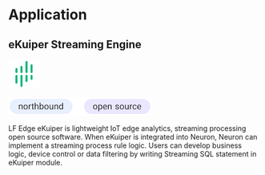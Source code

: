 # Application

## eKuiper Streaming Engine

![ekuiper](./assets/ekuiper.png)

![north-open](./assets/north-open.png)

LF Edge eKuiper is lightweight IoT edge analytics, streaming processing open source software. When eKuiper is integrated into Neuron, Neuron can implement a streaming process rule logic. Users can develop business logic, device control or data filtering by writing Streaming SQL statement in eKuiper module.
